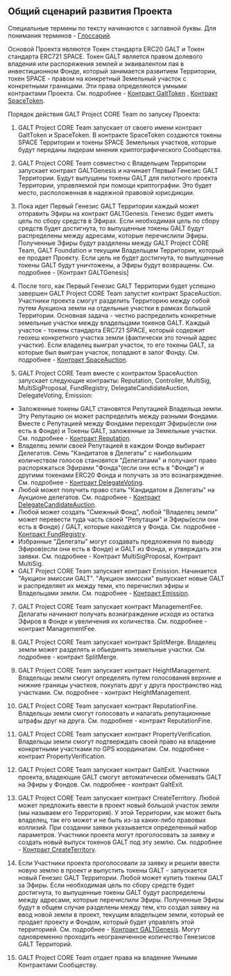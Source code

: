 ## Общий сценарий развития Проекта
Специальные термины по тексту начинаются с заглавной буквы. Для понимания терминов - [Глоссарий](https://github.com/andromedaspace/galtproject-docs/blob/master/ru/Glossary.md).

Основой Проекта являются Токен стандарта ERC20 GALT и Токен стандарта ERC721 SPACE. Токен GALT является правом долевого владения или распоряжения землей и эквивалентом пая в инвестиционном Фонде, который занимается развитием Территории, токен SPACE - правом на конкретный Земельный участок с конкретными границами. Эти права определяются умными контрактами Проекта. См. подробнее - [Контракт GaltToken](https://github.com/andromedaspace/galtproject-docs/blob/master/ru/contracts/GaltToken.md) , [Контракт SpaceToken](https://github.com/andromedaspace/galtproject-docs/blob/master/ru/contracts/SpaceToken.md).

Порядок действия GALT Project CORE Team по запуску Проекта:

1. GALT Project CORE Team запускает от своего имени контракт GaltToken и SpaceToken. В контракте SpaceToken создаются токены SPACE Территории и токены SPACE Земельных участков, которые будут переданы лидерам мнения криптографического Сообщества.

2. GALT Project CORE Team совместно с Владельцем Территории запускает контракт GALTGenesis и начинает Первый Генезис GALT Территории. Будут выпущены токены GALT для пилотного проекта Территории, управляемой при помощи криптографии. Это будет место, расположенная в надежной правовой юрисдикции.

3. Пока идет Первый Генезис GALT Территории каждый может отправить Эфиры на контракт GALTGenesis. Генезис будет иметь цель по сбору средств в Эфирах. Если необходимая цель по сбору средств будет достигнута, то выпущенные токены GALT будут распределены между адресами, которые перечислили Эфиры. Полученные Эфиры будут разделены между GALT Project CORE Team, GALT Foundation и текущим Владельцем Территории, который ее продает Проекту. Если цель не будет достигнута, то выпущенные токены GALT будут уничтожены, а Эфиры будут возвращены. См. подробнее - [Контракт GALTGenesis]

4. После того, как Первый Генезис GALT Территории будет успешно завершен GALT Project CORE Team запустит контракт SpaceAuction. Участники проекта смогут разделить Территорию между собой путем Аукциона земли на отдельные участки в рамках большой Территории. Основная задача - честно распределить конкретные земельные участки между владельцами токенов GALT. Каждый участок - токены стандарта ERC721 SPACE, который содержит геохеш конкретного участка земли (фактически это точный адрес участки). Если владелец выиграл участок, то его токены GALT, за которые был выигран участок, попадают в залог Фонду. См. подробнее - [Контракт SpaceAuction](https://github.com/andromedaspace/galtproject-docs/blob/master/ru/contracts/SpaceAuction.md).

5. GALT Project CORE Team вместе с контрактом SpaceAuction запускает следующие контракты: Reputation, Controller, MultiSig, MultiSigProposal, FundRegistry, DelegateCandidateAuction, DelegateVoting, Emission:
- Заложенные токены GALT становятся Репутацией Владельца земли. Эту Репутацию он может распределить между разными Фондами. Вместе с Репутацией между Фондами переходят Эфиры(если они есть в Фонде) и Токены GALT, заложенные за Земельные участки. См. подробнее - [Контракт Reputation](https://github.com/andromedaspace/galtproject-docs/blob/master/ru/contracts/Reputation.md).
- Владелец земли своей Репутацией в каждом Фонде выбирает Делегатов. Семь "Кандитатов в Делегаты" с наибольшим количеством голосов становятся "Делегатами" и получают право распоряжаться Эфирами "Фонда"(если они есть в "Фонде") и другими токенами ERC20 Фонда и получать за это вознаграждение. См. подробнее - [Контракт DelegateVoting](https://github.com/andromedaspace/galtproject-docs/blob/master/ru/contracts/DelegateVoting.md).
- Любой может получить право стать "Кандидатом в Делегаты" на Аукционе делегатов. См. подробнее - [Контракт DelegateCandidateAuction](https://github.com/andromedaspace/galtproject-docs/blob/master/ru/contracts/DelegateCandidateAuction.md).
- Любой может создать "Смежный Фонд", любой "Владелец земли" может перевести туда часть своей "Репутации" и Эфиры(если они есть в Фонде) / GALT, которые находятся у Фонда. См. подробнее - [Контракт FundRegistry](https://github.com/andromedaspace/galtproject-docs/blob/master/ru/contracts/FundRegistry.md). 
- Избранные "Делегаты" могут создавать предложения по выводу Эфиров(если они есть в Фонде) и GALT из Фонда, и утверждать эти заявки. См. подробнее - Контракт MultiSigProposal, Контракт MultiSig.
- GALT Project CORE Team запускает контракт Emission. Начинается "Аукцион эмиссии GALT". "Аукцион эмиссии" выпускает новые GALT и распределяет их между теми, кто перечислил эфиры и Владельцами земли. См. подробнее - [Контракт Emission](https://github.com/andromedaspace/galtproject-docs/blob/master/ru/contracts/Emission.md).

7. GALT Project CORE Team запускает контракт ManagementFee. Делагаты начинают получать вознаграждение исходя из остатка Эфиров в Фонде и увеличения их количества. См. подробнее - контракт ManagementFee.

8. GALT Project CORE Team запускает контракт SplitMerge. Владелец земли может разделять и обьединять земельные участки. См. подробнее - контракт SplitMerge. 

9. GALT Project CORE Team запускает контракт HeightManagement. Владельцы земли смогут определять путем голосования верхние и нижние границы участков, покупать друг у друга пространство над участками. См. подробнее - контракт HeightManagement.

10. GALT Project CORE Team запускает контракт ReputationFine. Владельцы земли смогут голосовать и налагать репутационные штрафы друг на друга. См. подробнее - контракт ReputationFine.

11. GALT Project CORE Team запускает контракт PropertyVerification. Владельцы земли смогут подтверждать своей право на владение конкретными участками по GPS координатам. См. подробнее - контракт PropertyVerification.

12. GALT Project CORE Team запускает контракт GaltExit. Участники проекта, владеющие GALT смогут автоматически обменивать GALT на Эфиры у Фондов. См. подробнее - контракт GaltExit.

13. GALT Project CORE Team запускает контракт CreateTerritory. Любой может предложить ввести в проект новый большой участок земли (мы называем его Территория). У этой Территории, как может быть владелец, так его может и не быть из-за каких-либо правовых коллизий. При создании заявки указывается определенный набор параметров.  Участники проекта могут проголосовать за заявку и создать новый выпуск токенов GALT под эту землю. См. подробнее - [Контракт CreateTerritory](contracts/CreateTerritory.md#%D0%92%D0%B2%D0%BE%D0%B4-%D0%BD%D0%BE%D0%B2%D0%BE%D0%B9-%D1%82%D0%B5%D1%80%D1%80%D0%B8%D1%82%D0%BE%D1%80%D0%B8%D0%B8---%D0%94%D0%BE%D0%BA%D1%83%D0%BC%D0%B5%D0%BD%D1%82%D0%B0%D1%86%D0%B8%D1%8F).

14. Если Участники проекта проголосовали за заявку и  решили ввести новую землю в проект и выпустить токены GALT - запускается новый Генезис GALT Территории. Любой может купить токены GALT за Эфиры. Если необходимая цель по сбору средств будет достигнута, то выпущенные токены GALT будут распределены между адресами, которые перечислили Эфиры. Полученные Эфиры будут в общем случае разделены между тем, кто создал заявку на ввод новой земли в проект, текущим владельцем земли, который ее продает проекту и Фондом, который будет управлять этой территорией. См. подробнее - [Контракт GALTGenesis](https://github.com/andromedaspace/galtproject-docs/blob/master/ru/contracts/GaltGenesis.md). Могут одновременно проходить неограниченное количество Генезисов GALT Территорий.

15. GALT Project CORE Team отдает права на владение Умными Контрактами Сообществу.

